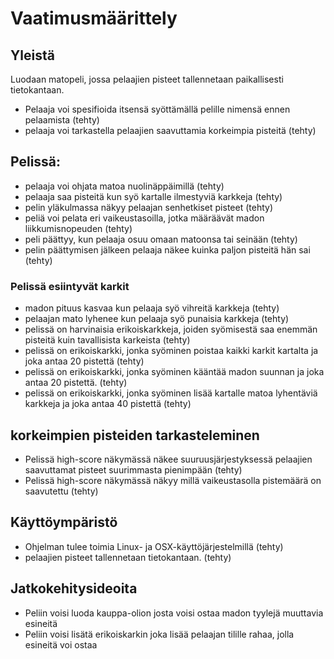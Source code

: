 # Vaatimusmäärittely

## Yleistä

Luodaan matopeli, jossa pelaajien pisteet tallennetaan paikallisesti tietokantaan.

- Pelaaja voi spesifioida itsensä syöttämällä pelille nimensä ennen pelaamista (tehty)
- pelaaja voi tarkastella pelaajien saavuttamia korkeimpia pisteitä (tehty)

## Pelissä:
- pelaaja voi ohjata matoa nuolinäppäimillä (tehty)
- pelaaja saa pisteitä kun syö kartalle ilmestyviä karkkeja (tehty)
- pelin yläkulmassa näkyy pelaajan senhetkiset pisteet (tehty)
- peliä voi pelata eri vaikeustasoilla, jotka määräävät madon liikkumisnopeuden (tehty)
- peli päättyy, kun pelaaja osuu omaan matoonsa tai seinään (tehty)
- pelin päättymisen jälkeen pelaaja näkee kuinka paljon pisteitä hän sai (tehty)


### Pelissä esiintyvät karkit

- madon pituus kasvaa kun pelaaja syö vihreitä karkkeja (tehty)
- pelaajan mato lyhenee kun pelaaja syö punaisia karkkeja (tehty)
- pelissä on harvinaisia erikoiskarkkeja, joiden syömisestä saa enemmän pisteitä kuin tavallisista karkeista (tehty)
- pelissä on erikoiskarkki, jonka syöminen poistaa kaikki karkit kartalta ja joka antaa 20 pistettä (tehty)
- pelissä on erikoiskarkki, jonka syöminen kääntää madon suunnan ja joka antaa 20 pistettä. (tehty)
- pelissä on erikoiskarkki, jonka syöminen lisää kartalle matoa lyhentäviä karkkeja ja joka antaa 40 pistettä (tehty)


## korkeimpien pisteiden tarkasteleminen
- Pelissä high-score näkymässä näkee suuruusjärjestyksessä pelaajien saavuttamat pisteet suurimmasta pienimpään (tehty)
- Pelissä high-score näkymässä näkyy millä vaikeustasolla pistemäärä on saavutettu (tehty)

## Käyttöympäristö

- Ohjelman tulee toimia Linux- ja OSX-käyttöjärjestelmillä (tehty)
- pelaajien pisteet tallennetaan tietokantaan. (tehty)

## Jatkokehitysideoita
- Peliin voisi luoda kauppa-olion josta voisi ostaa madon tyylejä muuttavia esineitä
- Peliin voisi lisätä erikoiskarkin joka lisää pelaajan tilille rahaa, jolla esineitä voi ostaa
